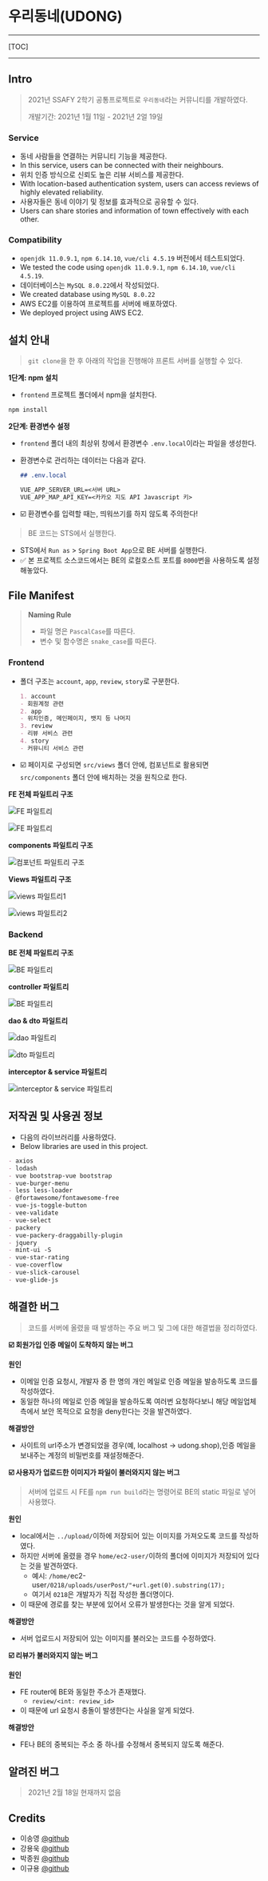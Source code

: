 # 우리동네(UDONG)

---

[TOC]

---



## Intro

> 2021년 SSAFY 2학기 공통프로젝트로 `우리동네`라는 커뮤니티를 개발하였다.
>
> 개발기간: 2021년 1월 11일 - 2021년 2얼 19일

### Service

- 동네 사람들을 연결하는 커뮤니티 기능을 제공한다.
- In this service, users can be connected with their neighbours.
- 위치 인증 방식으로 신뢰도 높은 리뷰 서비스를 제공한다.
- With location-based authentication system, users can access reviews of highly elevated reliability.
- 사용자들은 동네 이야기 및 정보를 효과적으로 공유할 수 있다.
- Users can share stories and information of town effectively with each other.

### Compatibility

- `openjdk 11.0.9.1`, `npm 6.14.10`, `vue/cli 4.5.19` 버전에서 테스트되었다.
- We tested the code using `openjdk 11.0.9.1`, `npm 6.14.10`, `vue/cli 4.5.19`.
- 데이터베이스는 `MySQL 8.0.22`에서 작성되었다.
- We created database using `MySQL 8.0.22`
- AWS EC2를 이용하여 프로젝트를 서버에 배포하였다.
- We deployed project using AWS EC2.



## 설치 안내

> `git clone`을 한 후 아래의 작업을 진행해야 프론트 서버를 실행할 수 있다.

**1단계: npm 설치**

- `frontend` 프로젝트 폴더에서 npm을 설치한다.

```bash
npm install
```

**2단계: 환경변수 설정**

- `frontend` 폴더 내의 최상위 창에서 환경변수 `.env.local`이라는 파일을 생성한다.

- 환경변수로 관리하는 데이터는 다음과 같다.

  ```markdown
  ## .env.local
  
  VUE_APP_SERVER_URL=<서버 URL>
  VUE_APP_MAP_API_KEY=<카카오 지도 API Javascript 키>
  ```

- :ballot_box_with_check: 환경변수를 입력할 때는, 띄워쓰기를 하지 않도록 주의한다!

> BE 코드는 STS에서 실행한다.

- STS에서 `Run as` > `Spring Boot App`으로 BE 서버를 실행한다.
- :white_check_mark: 본 프로젝트 소스코드에서는 BE의 로컬호스트 포트를 `8000`번을 사용하도록 설정해놓았다.



## File Manifest

>**Naming Rule**
>
>- 파일 명은 `PascalCase`를 따른다.
>- 변수 및 함수명은 `snake_case`를 따른다.

### Frontend

- 폴더 구조는 `account`, `app`, `review`, `story`로 구분한다.

  ```markdown
  1. account
  - 회원계정 관련
  2. app
  - 위치인증, 메인페이지, 뱃지 등 나머지
  3. review
  - 리뷰 서비스 관련
  4. story
  - 커뮤니티 서비스 관련
  ```


- :ballot_box_with_check: 페이지로 구성되면 `src/views` 폴더 안에, 컴포넌트로 활용되면 `src/components` 폴더 안에 배치하는 것을 원칙으로 한다.

**FE 전체 파일트리 구조**

![FE 파일트리](DOCS/img/FE_filetree1.png)

![FE 파일트리](DOCS/img/FE_filetree2.png)

**components 파일트리 구조**

![컴포넌트 파일트리 구조](DOCS/img/components.png)

**Views 파일트리 구조**

![views 파일트리1](DOCS/img/views1.png)

![views 파일트리2](DOCS/img/views2.png)

### Backend

**BE 전체 파일트리 구조**

![BE 파일트리](DOCS/img/BE_filetree.png)

**controller 파일트리**

![BE 파일트리](DOCS/img/controller.png)

**dao & dto 파일트리**

![dao 파일트리](DOCS/img/dao.png)

![dto 파일트리](DOCS/img/dto.png)

**interceptor & service 파일트리**

![interceptor & service 파일트리](DOCS/img/interceptor_service.png)



## 저작권 및 사용권 정보

- 다음의 라이브러리를 사용하였다.
- Below libraries are used in this project.

```markdown
- axios
- lodash
- vue bootstrap-vue bootstrap
- vue-burger-menu
- less less-loader
- @fortawesome/fontawesome-free
- vue-js-toggle-button
- vee-validate
- vue-select
- packery
- vue-packery-draggabilly-plugin
- jquery
- mint-ui -S
- vue-star-rating
- vue-coverflow
- vue-slick-carousel
- vue-glide-js
```



## 해결한 버그

> 코드를 서버에 올렸을 때 발생하는 주요 버그 및 그에 대한 해결법을 정리하였다.

**:ballot_box_with_check: 회원가입 인증 메일이 도착하지 않는 버그**

**원인**

- 이메일 인증 요청시, 개발자 중 한 명의 개인 메일로 인증 메일을 발송하도록 코드를 작성하였다.
- 동일한 하나의 메일로 인증 메일을 발송하도록 여러번 요청하다보니 해당 메일업체 측에서 보안 목적으로 요청을 deny한다는 것을 발견하였다.

**해결방안**

- 사이트의 url주소가 변경되었을 경우(예, localhost -> udong.shop),인증 메일을 보내주는 계정의 비밀번호를 재설정해준다.

**:ballot_box_with_check: 사용자가 업로드한 이미지가 파일이 불러와지지 않는 버그**

> 서버에 업로드 시 FE를 `npm run build`라는 명령어로 BE의 static 파일로 넣어 사용했다.

**원인**

- local에서는 `../upload/`이하에 저장되어 있는 이미지를 가져오도록 코드를 작성하였다.
- 하지만 서버에 올렸을 경우 `home/ec2-user/`이하의 폴더에 이미지가 저장되어 있다는 것을 발견하였다.
  - 예시: `/home/`ec2-user`/0218/uploads/userPost/"+url.get(0).substring(17);`
  - 여기서 `0218`은 개발자가 직접 작성한 폴더명이다.
- 이 때문에 경로를 찾는 부분에 있어서 오류가 발생한다는 것을 알게 되었다.

**해결방안**

- 서버 업로드시 저장되어 있는 이미지를 불러오는 코드를 수정하였다.

**:ballot_box_with_check: 리뷰가 불러와지지 않는 버그**

**원인**

- FE router에 BE와 동일한 주소가 존재했다.
  - `review/<int: review_id>`
- 이 때문에 url 요청시 충돌이 발생한다는 사실을 알게 되었다.

**해결방안**

- FE나 BE의 중복되는 주소 중 하나를 수정해서 중복되지 않도록 해준다.



## 알려진 버그

> 2021년 2월 18일 현재까지 없음



## Credits

- 이송영 [@github](https://github.com/SongArtish)
- 강용욱 [@github](https://github.com/KangYongWook)
- 박종원 [@github](https://github.com/parkjw-pro)
- 이규용 [@github](https://github.com/gyuyong290)

